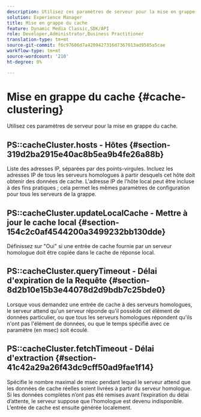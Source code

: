 ```yaml
---
description: Utilisez ces paramètres de serveur pour la mise en grappe du cache.
solution: Experience Manager
title: Mise en grappe du cache
feature: Dynamic Media Classic,SDK/API
role: Developer,Administrator,Business Practitioner
translation-type: tm+mt
source-git-commit: f6c97606d7a4209427316d7367013ad9585a5cae
workflow-type: tm+mt
source-wordcount: '210'
ht-degree: 0%

---
```



# Mise en grappe du cache {#cache-clustering}

Utilisez ces paramètres de serveur pour la mise en grappe du cache.

## PS::cacheCluster.hosts - Hôtes {#section-319d2ba2915e40ac8b5ea9b4fe26a88b}

Liste des adresses IP, séparées par des points-virgules. Incluez les adresses IP de tous les serveurs homologues à partir desquels cet hôte doit obtenir des données de cache. L&#39;adresse IP de l&#39;hôte local peut être incluse à des fins pratiques ; cela permet les mêmes paramètres de configuration pour tous les serveurs de la grappe.

## PS::cacheCluster.updateLocalCache - Mettre à jour le cache local {#section-154c2c0af4544200a3499232bb130dde}

Définissez sur &quot;Oui&quot; si une entrée de cache fournie par un serveur homologue doit être copiée dans le cache de réponse local.

## PS::cacheCluster.queryTimeout - Délai d&#39;expiration de la Requête {#section-8d2b10e15b3e44078d2d9bdb7c25bde0}

Lorsque vous demandez une entrée de cache à des serveurs homologues, le serveur attend qu&#39;un serveur réponde qu&#39;il possède cet élément de données particulier, ou que tous les serveurs homologues répondent qu&#39;ils n&#39;ont pas l&#39;élément de données, ou que le temps spécifié avec ce paramètre (en msec) soit écoulé.

## PS::cacheCluster.fetchTimeout - Délai d&#39;extraction {#section-41c42a29a26f43dc9cff50ad9fae1f14}

Spécifie le nombre maximal de msec pendant lequel le serveur attend que les données de cache réelles soient livrées à partir du serveur homologue. Si les données complètes n’ont pas été remises avant l’expiration du délai d’attente, le serveur suppose que l’homologue est devenu indisponible. L’entrée de cache est ensuite générée localement.
